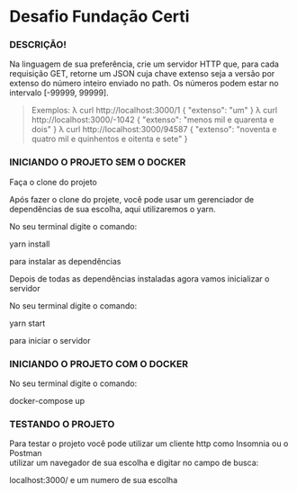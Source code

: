 <h1>Desafio Fundação Certi</h1>

<h3>DESCRIÇÃO!</h3>

<p>Na linguagem de sua preferência, crie um servidor HTTP que, para cada requisição GET, retorne um JSON cuja chave extenso seja a versão por extenso do número inteiro enviado no path. Os números podem estar no intervalo [-99999, 99999].

> Exemplos:
λ curl http://localhost:3000/1
{ "extenso": "um" }
λ curl http://localhost:3000/-1042
{ "extenso": "menos mil e quarenta e dois" }
λ curl http://localhost:3000/94587
{ "extenso": "noventa e quatro mil e quinhentos e oitenta e sete" }</p>


<h3>INICIANDO O PROJETO SEM O DOCKER</h3>

<p>Faça o clone do projeto</p>

<p>Após fazer o clone do projete, você pode usar um gerenciador de dependências de sua escolha, aqui utilizaremos o yarn.</p>

<p>No seu terminal digite o comando: </br>

yarn install </br>

para instalar as dependências</p>

<p>Depois de todas as dependências instaladas agora vamos inicializar o servidor</p>

<p>No seu terminal digite o comando: </br>

yarn start </br>

para iniciar o servidor</p>

<h3>INICIANDO O PROJETO COM O DOCKER</h3>

<p>No seu terminal digite o comando: </br>

docker-compose up

</p>

<h3>TESTANDO O PROJETO</h3>

<p>Para testar o projeto você pode utilizar um cliente http como Insomnia ou o Postman </br>
utilizar um navegador de sua escolha e digitar no campo de busca: </br>

localhost:3000/ e um numero de sua escolha

</p>
